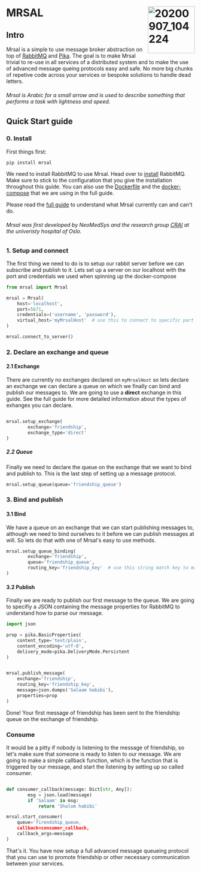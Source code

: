 # MRSAL  <img align="right" width="125" alt="20200907_104224" src="https://user-images.githubusercontent.com/29639563/187228621-af1d695d-29a3-4940-9a8c-c19bcd6421a5.png">

## Intro
Mrsal is a simple to use message broker abstraction on top of [RabbitMQ](https://www.rabbitmq.com/) and [Pika](https://pika.readthedocs.io/en/stable/index.html). The goal is to make Mrsal trivial to re-use in all services of a distributed system and to make the use of advanced message queing protocols easy and safe. No more big chunks of repetive code across your services or bespoke solutions to handle dead letters. 

###### Mrsal is Arabic for a small arrow and is used to describe something that performs a task with lightness and speed. 

## Quick Start guide

### 0. Install

First things first: 

```bash
pip install mrsal
```

We need to install RabbitMQ to use Mrsal. Head over to [install](https://www.rabbitmq.com/download.html) RabbitMQ. Make sure to stick to the configuration that you give the installation throughout this guide. You can also use the [Dockerfile](https://github.com/NeoMedSys/mrsal/blob/main/Dockerfile) and the [docker-compose](https://github.com/NeoMedSys/mrsal/blob/main/docker-compose.yml) that we are using in the full guide.

Please read the [full guide](https://github.com/NeoMedSys/mrsal/blob/main/FullGuide.md) to understand what Mrsal currently can and can't do.

###### Mrsal was first developed by NeoMedSys and the research group [CRAI](https://crai.no/) at the univeristy hospital of Oslo.

### 1. Setup and connect


The first thing we need to do is to setup our rabbit server before we can subscribe and publish to it. Lets set up a server on our localhost with the port and credentials we used when spinning up the docker-compose

```python
from mrsal import Mrsal

mrsal = Mrsal(
    host='localhost',
    port=5671,
    credentials=('username', 'password'),
    virtual_host='myMrsalHost'  # use this to connect to specific part of the rabbit server
)

mrsal.connect_to_server()
```

### 2. Declare an exchange and queue

#### 2.1 Exchange
There are currently no exchanges declared on `myMrsalHost` so lets declare an exchange we can declare a queue on which we finally can bind and publish our messages to. We are going to use a **direct** exchange in this guide. See the full guide for more detailed information about the types of exhanges you can declare.

```python

mrsal.setup_exchange(
        exchange='friendship',
        exchange_type='direct'
)                 
```

##### 2.2 Queue

Finally we need to declare the queue on the exchange that we want to bind and publish to. This is the last step of setting up a message protocol.

```python
mrsal.setup_queue(queue='friendship_queue')
```

### 3. Bind and publish

#### 3.1 Bind
We have a queue on an exchange that we can start publishing messages to, although we need to bind ourselves to it before we can publish messages at will. So lets do that with one of Mrsal's easy to use methods.

```python
mrsal.setup_queue_binding(
        exchange='friendship',
        queue='friendship_queue',
        routing_key='friendship_key'  # use this string match key to make sure that the messages are delivered to the right exchange.
)
```

#### 3.2 Publish

Finally we are ready to publish our first message to the queue. We are going to specifiy a JSON containing the message properties for RabbitMQ to understand how to parse our message. 


```python
import json

prop = pika.BasicProperties(
    content_type='text/plain',
    content_encoding='utf-8',
    delivery_mode=pika.DeliveryMode.Persistent
)


mrsal.publish_message(
    exchange='friendship',
    routing_key='friendship_key',
    message=json.dumps('Salaam habibi'),
    properties=prop
)
```

Done! Your first message of friendship has been sent to the friendship queue on the exchange of friendship.

### Consume

It would be a pitty if nobody is listening to the message of friendship, so let's make sure that someone is ready to listen to our message. We are going to make a simple callback function, which is the function that is triggered by our message, and start the listening by setting up so called consumer.

```python

def consumer_callback(message: Dict[str, Any]):
        msg = json.load(message)
        if 'Salaam' in msg:
            return 'Shalom habibi'

mrsal.start_consumer(
    queue='firendship_queue,
    callback=consumer_callback,
    callback_args=message
)
```

That's it. You have now setup a full advanced message queueing protocol that you can use to promote friendship or other necessary communication between your services.
